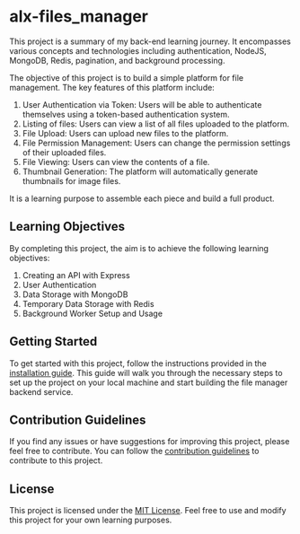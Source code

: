 # alx-files_manager

This project is a summary of my back-end learning journey. It encompasses various concepts and technologies including authentication, NodeJS, MongoDB, Redis, pagination, and background processing.

The objective of this project is to build a simple platform for file management. The key features of this platform include:

1. User Authentication via Token: Users will be able to authenticate themselves using a token-based authentication system.
2. Listing of files: Users can view a list of all files uploaded to the platform.
3. File Upload: Users can upload new files to the platform.
4. File Permission Management: Users can change the permission settings of their uploaded files.
5. File Viewing: Users can view the contents of a file.
6. Thumbnail Generation: The platform will automatically generate thumbnails for image files.

 It is  a learning purpose to assemble each piece and build a full product.

## Learning Objectives

By completing this project, the aim is to achieve the following learning objectives:

1. Creating an API with Express
2. User Authentication
3. Data Storage with MongoDB
4. Temporary Data Storage with Redis
5. Background Worker Setup and Usage

## Getting Started

To get started with this project, follow the instructions provided in the [installation guide](installation.md). This guide will walk you through the necessary steps to set up the project on your local machine and start building the file manager backend service.

## Contribution Guidelines

If you find any issues or have suggestions for improving this project, please feel free to contribute. You can follow the [contribution guidelines](contributing.md) to contribute to this project.

## License

This project is licensed under the [MIT License](LICENSE). Feel free to use and modify this project for your own learning purposes.

